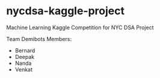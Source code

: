 # nycdsa-kaggle-project
Machine Learning Kaggle Competition for NYC DSA Project

Team Demibots Members:
<ul>
  <li>Bernard</li>
  <li>Deepak</li>
  <li>Nanda</li>
  <li>Venkat</li>
</ul>
  
